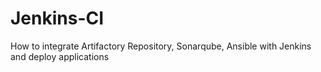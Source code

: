 # Jenkins-CI
How to integrate Artifactory Repository, Sonarqube, Ansible with Jenkins and deploy applications
